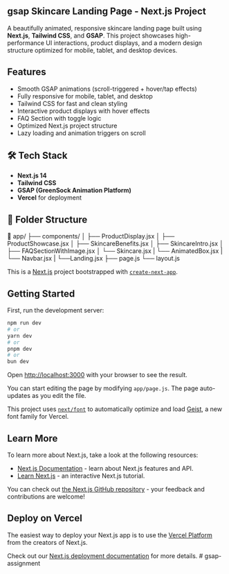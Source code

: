 ##  gsap Skincare Landing Page - Next.js Project

A beautifully animated, responsive skincare landing page built using **Next.js**, **Tailwind CSS**, and **GSAP**. This project showcases high-performance UI interactions, product displays, and a modern design structure optimized for mobile, tablet, and desktop devices.


##  Features

-  Smooth GSAP animations (scroll-triggered + hover/tap effects)
-  Fully responsive for mobile, tablet, and desktop
-  Tailwind CSS for fast and clean styling
-  Interactive product displays with hover effects
-  FAQ Section with toggle logic
-  Optimized Next.js project structure
-  Lazy loading and animation triggers on scroll


## 🛠️ Tech Stack

- **Next.js 14**
- **Tailwind CSS**
- **GSAP (GreenSock Animation Platform)**  
- **Vercel** for deployment


## 🧩 Folder Structure

📁 app/
├── components/
│ ├── ProductDisplay.jsx
│ ├── ProductShowcase.jsx
│ ├── SkincareBenefits.jsx
│ ├── SkincareIntro.jsx
│ ├── FAQSectionWithImage.jsx
│ └── Skincare.jsx
| └── AnimatedBox.jsx
| └── Navbar.jsx
| └──Landing.jsx
├── page.js
└── layout.js


This is a [Next.js](https://nextjs.org) project bootstrapped with [`create-next-app`](https://github.com/vercel/next.js/tree/canary/packages/create-next-app).

## Getting Started

First, run the development server:

```bash
npm run dev
# or
yarn dev
# or
pnpm dev
# or
bun dev
```

Open [http://localhost:3000](http://localhost:3000) with your browser to see the result.

You can start editing the page by modifying `app/page.js`. The page auto-updates as you edit the file.

This project uses [`next/font`](https://nextjs.org/docs/app/building-your-application/optimizing/fonts) to automatically optimize and load [Geist](https://vercel.com/font), a new font family for Vercel.

## Learn More

To learn more about Next.js, take a look at the following resources:

- [Next.js Documentation](https://nextjs.org/docs) - learn about Next.js features and API.
- [Learn Next.js](https://nextjs.org/learn) - an interactive Next.js tutorial.

You can check out [the Next.js GitHub repository](https://github.com/vercel/next.js) - your feedback and contributions are welcome!

## Deploy on Vercel

The easiest way to deploy your Next.js app is to use the [Vercel Platform](https://vercel.com/new?utm_medium=default-template&filter=next.js&utm_source=create-next-app&utm_campaign=create-next-app-readme) from the creators of Next.js.

Check out our [Next.js deployment documentation](https://nextjs.org/docs/app/building-your-application/deploying) for more details.
#   g s a p - a s s i g n m e n t 
 
 